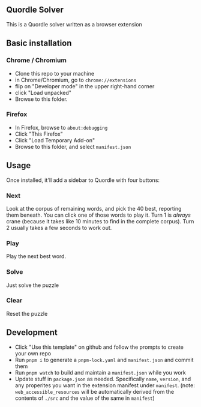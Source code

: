 Quordle Solver
--------------

This is a Quordle solver written as a browser extension

## Basic installation

### Chrome / Chromium

* Clone this repo to your machine
* in Chrome/Chromium, go to `chrome://extensions`
* flip on "Developer mode" in the upper right-hand corner
* click "Load unpacked"
* Browse to this folder.

### Firefox

* In Firefox, browse to `about:debugging`
* Click "This Firefox"
* Click "Load Temporary Add-on"
* Browse to this folder, and select `manifest.json`

## Usage

Once installed, it'll add a sidebar to Quordle with four buttons:

### Next

Look at the corpus of remaining words, and pick the 40 best, reporting them beneath.  You can click one of those words to play it.  Turn 1 is _always_ crane (because it takes like 10 minutes to find in the complete corpus).  Turn 2 usually takes a few seconds to work out.

### Play

Play the next best word.

### Solve

Just solve the puzzle

### Clear

Reset the puzzle

## Development

* Click "Use this template" on github and follow the prompts to create your own repo
* Run `pnpm i` to generate a `pnpm-lock.yaml` and `manifest.json` and commit them
* Run `pnpm watch` to build and maintain a `manifest.json` while you work
* Update stuff in `package.json` as needed.  Specifically `name`, `version`,
  and any properites you want in the extension manifest under `manifest`.
   (note: `web_accessible_resources` will be automatically derived from the contents
   of `./src` and the value of the same in `manifest`)
